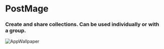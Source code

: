 # PostMage

### Create and share collections. Can be used individually or with a group.

![AppWallpaper](https://user-images.githubusercontent.com/67011777/184971781-4151924e-6d99-4dc2-8cb2-dfec6cf850a3.png)
